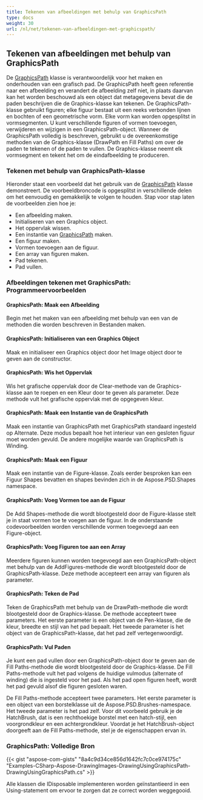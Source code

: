 ```yaml
---
title: Tekenen van afbeeldingen met behulp van GraphicsPath
type: docs
weight: 30
url: /nl/net/tekenen-van-afbeeldingen-met-graphicspath/
---
```


## **Tekenen van afbeeldingen met behulp van GraphicsPath**
De [GraphicsPath](https://reference.aspose.com/psd/net/aspose.psd/graphicspath) klasse is verantwoordelijk voor het maken en onderhouden van een grafisch pad. De GraphicsPath heeft geen referentie naar een afbeelding en verandert de afbeelding zelf niet, in plaats daarvan kan het worden beschouwd als een object dat metagegevens bevat die de paden beschrijven die de Graphics-klasse kan tekenen. De GraphicsPath-klasse gebruikt figuren; elke figuur bestaat uit een reeks verbonden lijnen en bochten of een geometrische vorm. Elke vorm kan worden opgesplitst in vormsegmenten. U kunt verschillende figuren of vormen toevoegen, verwijderen en wijzigen in een GraphicsPath-object. Wanneer de GraphicsPath volledig is beschreven, gebruikt u de overeenkomstige methoden van de Graphics-klasse (DrawPath en Fill Paths) om over de paden te tekenen of de paden te vullen. De Graphics-klasse neemt elk vormsegment en tekent het om de eindafbeelding te produceren.
### **Tekenen met behulp van GraphicsPath-klasse**
Hieronder staat een voorbeeld dat het gebruik van de [GraphicsPath](https://reference.aspose.com/psd/net/aspose.psd/graphicspath) klasse demonstreert. De voorbeeldbroncode is opgesplitst in verschillende delen om het eenvoudig en gemakkelijk te volgen te houden. Stap voor stap laten de voorbeelden zien hoe je:

- Een afbeelding maken.
- Initialiseren van een Graphics object.
- Het oppervlak wissen.
- Een instantie van [GraphicsPath](https://reference.aspose.com/psd/net/aspose.psd/graphicspath) maken.
- Een figuur maken.
- Vormen toevoegen aan de figuur.
- Een array van figuren maken.
- Pad tekenen.
- Pad vullen.


### **Afbeeldingen tekenen met GraphicsPath: Programmeervoorbeelden**
#### **GraphicsPath: Maak een Afbeelding**
Begin met het maken van een afbeelding met behulp van een van de methoden die worden beschreven in Bestanden maken.
#### **GraphicsPath: Initialiseren van een Graphics Object**
Maak en initialiseer een Graphics object door het Image object door te geven aan de constructor.
#### **GraphicsPath: Wis het Oppervlak**
Wis het grafische oppervlak door de Clear-methode van de Graphics-klasse aan te roepen en een Kleur door te geven als parameter. Deze methode vult het grafische oppervlak met de opgegeven kleur.
#### **GraphicsPath: Maak een Instantie van de GraphicsPath**
Maak een instantie van GraphicsPath met GraphicsPath standaard ingesteld op Alternate. Deze modus bepaalt hoe het interieur van een gesloten figuur moet worden gevuld. De andere mogelijke waarde van GraphicsPath is Winding.
#### **GraphicsPath: Maak een Figuur**
Maak een instantie van de Figure-klasse. Zoals eerder besproken kan een Figuur Shapes bevatten en shapes bevinden zich in de Aspose.PSD.Shapes namespace.
#### **GraphicsPath: Voeg Vormen toe aan de Figuur**
De Add Shapes-methode die wordt blootgesteld door de Figure-klasse stelt je in staat vormen toe te voegen aan de figuur. In de onderstaande codevoorbeelden worden verschillende vormen toegevoegd aan een Figure-object.
#### **GraphicsPath: Voeg Figuren toe aan een Array**
Meerdere figuren kunnen worden toegevoegd aan een GraphicsPath-object met behulp van de AddFigures-methode die wordt blootgesteld door de GraphicsPath-klasse. Deze methode accepteert een array van figuren als parameter.
#### **GraphicsPath: Teken de Pad**
Teken de GraphicsPath met behulp van de DrawPath-methode die wordt blootgesteld door de Graphics-klasse. De methode accepteert twee parameters. Het eerste parameter is een object van de Pen-klasse, die de kleur, breedte en stijl van het pad bepaalt. Het tweede parameter is het object van de GraphicsPath-klasse, dat het pad zelf vertegenwoordigt.
#### **GraphicsPath: Vul Paden**

Je kunt een pad vullen door een GraphicsPath-object door te geven aan de Fill Paths-methode die wordt blootgesteld door de Graphics-klasse. De Fill Paths-methode vult het pad volgens de huidige vulmodus (alternate of winding) die is ingesteld voor het pad. Als het pad open figuren heeft, wordt het pad gevuld alsof die figuren gesloten waren.

De Fill Paths-methode accepteert twee parameters. Het eerste parameter is een object van een borstelklasse uit de Aspose.PSD.Brushes-namespace. Het tweede parameter is het pad zelf. Voor dit voorbeeld gebruik je de HatchBrush, dat is een rechthoekige borstel met een hatch-stijl, een voorgrondkleur en een achtergrondkleur. Voordat je het HatchBrush-object doorgeeft aan de Fill Paths-methode, stel je de eigenschappen ervan in.
### **GraphicsPath: Volledige Bron**
{{< gist "aspose-com-gists" "8a4c9d34ce856d1642fc7c0ce974175c" "Examples-CSharp-Aspose-DrawingImages-DrawingUsingGraphicsPath-DrawingUsingGraphicsPath.cs" >}}



Alle klassen die IDisposable implementeren worden geïnstantieerd in een Using-statement om ervoor te zorgen dat ze correct worden weggegooid.
